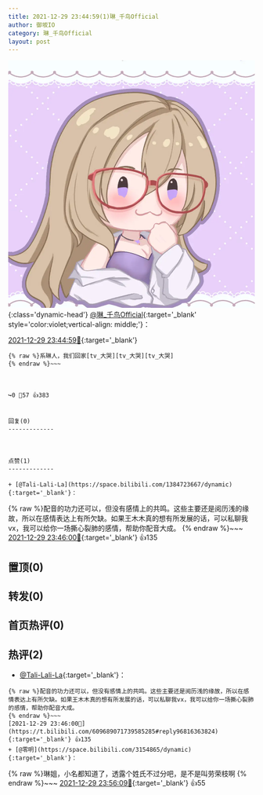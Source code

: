 ```yaml
---
title: 2021-12-29 23:44:59(1)琳_千鸟Official
author: 御坂IO
category: 琳_千鸟Official
layout: post
---
```


![img](/images/c0a88f85ebd0d056f37b114e0748e69556c8b488.jpg){:class='dynamic-head'}
[@琳_千鸟Official](https://space.bilibili.com/1620923329/dynamic){:target='_blank' style='color:violet;vertical-align: middle;'}：

[2021-12-29 23:44:59🔗](https://t.bilibili.com/609689071739585285){:target='_blank'}

~~~
{% raw %}系琳人，我们回家[tv_大哭][tv_大哭][tv_大哭]
{% endraw %}~~~



↪️0 💬57 👍383


回复(0)
-------------



点赞(1)
-------------

+ [@Tali-Lali-La](https://space.bilibili.com/1384723667/dynamic){:target='_blank'}：
~~~
{% raw %}配音的功力还可以，但没有感情上的共鸣。这些主要还是阅历浅的缘故，所以在感情表达上有所欠缺。如果王木木真的想有所发展的话，可以私聊我vx，我可以给你一场撕心裂肺的感情，帮助你配音大成。
{% endraw %}~~~
[2021-12-29 23:46:00🔗](https://t.bilibili.com/609689071739585285#reply96816363824){:target='_blank'} 👍135


置顶(0)
-------------



转发(0)
-------------



首页热评(0)
-------------



热评(2)
-------------

+ [@Tali-Lali-La](https://space.bilibili.com/1384723667/dynamic){:target='_blank'}：
~~~
{% raw %}配音的功力还可以，但没有感情上的共鸣。这些主要还是阅历浅的缘故，所以在感情表达上有所欠缺。如果王木木真的想有所发展的话，可以私聊我vx，我可以给你一场撕心裂肺的感情，帮助你配音大成。
{% endraw %}~~~
[2021-12-29 23:46:00🔗](https://t.bilibili.com/609689071739585285#reply96816363824){:target='_blank'} 👍135
+ [@零明](https://space.bilibili.com/3154865/dynamic){:target='_blank'}：
~~~
{% raw %}琳姐，小名都知道了，透露个姓氏不过分吧，是不是叫劳荣枝啊
{% endraw %}~~~
[2021-12-29 23:56:09🔗](https://t.bilibili.com/609689071739585285#reply96817432384){:target='_blank'} 👍55


